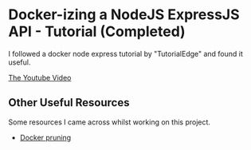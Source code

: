 # Docker-izing a NodeJS ExpressJS API - Tutorial (Completed)

I followed a docker node express tutorial by "TutorialEdge" and found it useful.

[The Youtube Video](https://www.youtube.com/watch?v=CsWoMpK3EtE&list=WL&index=13&t=0s)

## Other Useful Resources

Some resources I came across whilst working on this project.

- [Docker pruning](https://linuxize.com/post/how-to-remove-docker-images-containers-volumes-and-networks/)

